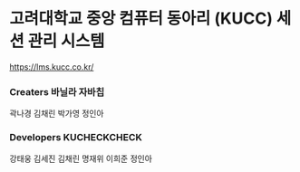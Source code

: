 # 고려대학교 중앙 컴퓨터 동아리 (KUCC) 세션 관리 시스템

https://lms.kucc.co.kr/

### Creaters 바닐라 자바칩
곽나경 김채린 박가영 정인아
<br/>
### Developers KUCHECKCHECK
강태웅 김세진 김채린 명재위 이희준 정인아
